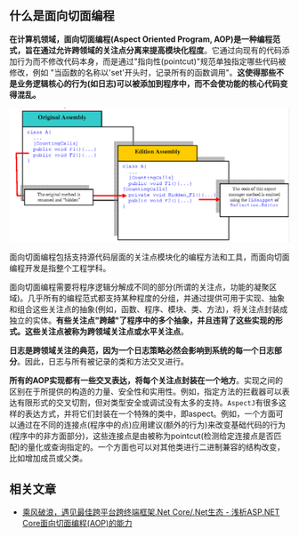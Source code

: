 ## 什么是面向切面编程

**在计算机领域，面向切面编程(Aspect Oriented Program, AOP)是一种编程范式，旨在通过允许跨领域的关注点分离来提高模块化程度**。它通过向现有的代码添加行为而不修改代码本身，而是通过"指向性(pointcut)"规范单独指定哪些代码被修改，例如 "当函数的名称以'set'开头时，记录所有的函数调用"。**这使得那些不是业务逻辑核心的行为(如日志)可以被添加到程序中，而不会使功能的核心代码变得混乱。**

![](./Assets/2022-09-16-01-17-12.png)

面向切面编程包括支持源代码层面的关注点模块化的编程方法和工具，而面向切面编程开发是指整个工程学科。

面向切面编程需要将程序逻辑分解成不同的部分(所谓的关注点，功能的凝聚区域)。几乎所有的编程范式都支持某种程度的分组，并通过提供可用于实现、抽象和组合这些关注点的抽象(例如，函数、程序、模块、类、方法)，将关注点封装成独立的实体。**有些关注点"跨越"了程序中的多个抽象，并且违背了这些实现的形式。这些关注点被称为跨领域关注点或水平关注点**。

**日志是跨领域关注的典范，因为一个日志策略必然会影响到系统的每一个日志部分**。因此，日志与所有被记录的类和方法交叉进行。

**所有的AOP实现都有一些交叉表达，将每个关注点封装在一个地方**。实现之间的区别在于所提供的构造的力量、安全性和实用性。例如，指定方法的拦截器可以表达有限形式的交叉切割，但对类型安全或调试没有太多的支持。`AspectJ`有很多这样的表达方式，并将它们封装在一个特殊的类中，即aspect。例如，一个方面可以通过在不同的连接点(程序中的点)应用建议(额外的行为)来改变基础代码的行为(程序中的非方面部分)，这些连接点是由被称为pointcut(检测给定连接点是否匹配)的量化或查询指定的。一个方面也可以对其他类进行二进制兼容的结构改变，比如增加成员或父类。

## 相关文章

* [乘风破浪，遇见最佳跨平台跨终端框架.Net Core/.Net生态 - 浅析ASP.NET Core面向切面编程(AOP)的能力](https://www.cnblogs.com/taylorshi/p/16697506.html)